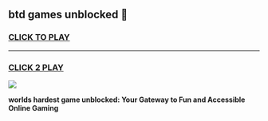 
## btd games unblocked 👋
<h3>
<a href="https://premium.freeplayer.one?title=btd_games_unblocked&ref=13F">CLICK TO PLAY</a></h3>
<hr>

<h3>
<a href="https://premium.freeplayer.one?title=btd_games_unblocked&ref=13F">CLICK 2 PLAY</a>
  
</h3>

<a href="https://premium.freeplayer.one?title=btd_games_unblocked&ref=12F/"><img src="https://clearcache.store/games.png"></a>


**worlds hardest game unblocked: Your Gateway to Fun and Accessible Online Gaming**
